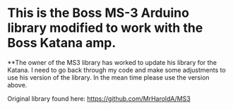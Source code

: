 # This is the Boss MS-3 Arduino library modified to work with the Boss Katana amp.

**The owner of the MS3 library has worked to update his library for the Katana. I need to go back through my code and make some adjustments to use his version of the library. In the mean time please use the version above.


Original library found here: https://github.com/MrHaroldA/MS3
